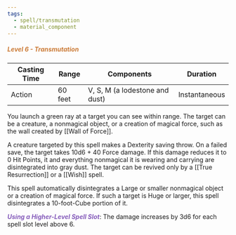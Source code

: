 ```yaml
---
tags:
  - spell/transmutation
  - material_component
---
```

##### *<span style="color:rgb(203, 123, 55)">Level 6 - Transmutation</span>*

|Casting Time|Range|Components|Duration|
|---|---|---|---|
|Action|60 feet|V, S, M (a lodestone and dust)|Instantaneous|
You launch a green ray at a target you can see within range. The target can be a creature, a nonmagical object, or a creation of magical force, such as the wall created by [[Wall of Force]]. 

A creature targeted by this spell makes a Dexterity saving throw. On a failed save, the target takes 10d6 + 40 Force damage. If this damage reduces it to 0 Hit Points, it and everything nonmagical it is wearing and carrying are disintegrated into gray dust. The target can be revived only by a [[True Resurrection]] or a [[Wish]] spell. 

This spell automatically disintegrates a Large or smaller nonmagical object or a creation of magical force. If such a target is Huge or larger, this spell disintegrates a 10-foot-Cube portion of it. 

***<span style="color:rgb(134, 93, 187)">Using a Higher-Level Spell Slot</span>***: The damage increases by 3d6 for each spell slot level above 6.